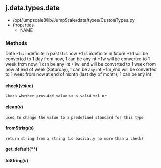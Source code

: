 <!-- toc -->
## j.data.types.date

- /opt/jumpscale8/lib/JumpScale/data/types/CustomTypes.py
- Properties
    - NAME

### Methods

Date
-1 is indefinite in past
0 is now
+1 is indefinite in future
+1d will be converted to 1 day from now, 1 can be any int
+1w will be converted to 1 week from now, 1 can be any int
+1w_end will be converted to 1 week from now at end of week (Saturday), 1 can be any int
+1m_end will be converted to 1 week from now at end of month (last day of month), 1 can be any int

#### check(*value*) 

```
Check whether provided value is a valid tel nr

```

#### clean(*v*) 

```
used to change the value to a predefined standard for this type

```

#### fromString(*s*) 

```
return string from a string (is basically no more than a check)

```

#### get_default(**) 

#### toString(*v*) 

